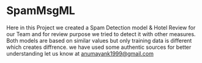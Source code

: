 # SpamMsgML
Here in this Project we created a Spam Detection model & Hotel Review for our Team and for review purpose we tried to detect it with other measures.
Both models are based on similar values but only training data is different which creates diffrence.
we have used some authentic sources for better understanding let us know at anumayank1999@gmail.com

